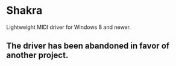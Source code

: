 # Shakra
Lightweight MIDI driver for Windows 8 and newer.

## The driver has been abandoned in favor of another project.
